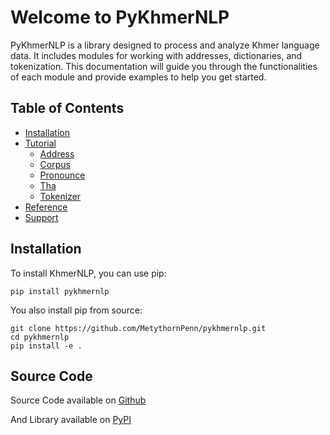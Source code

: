# Welcome to PyKhmerNLP

PyKhmerNLP is a library designed to process and analyze Khmer language data. It includes modules for working with addresses, dictionaries, and tokenization. This documentation will guide you through the functionalities of each module and provide examples to help you get started.

## Table of Contents

- [Installation](installation.md)
- [Tutorial]()
    - [Address](tutorial/address.md)
    - [Corpus](tutorial/corpus.md)
    - [Pronounce](tutorial/pronounce.md)
    - [Tha](tutorial/tha.md)
    - [Tokenizer](tutorial/tokenizer.md)
- [Reference](reference.md)
- [Support](support.md)



## Installation

To install KhmerNLP, you can use pip:

```shell
pip install pykhmernlp
```

You also install pip from source:

```shell
git clone https://github.com/MetythornPenn/pykhmernlp.git
cd pykhmernlp
pip install -e .
```

## Source Code 

Source Code available on [Github](https://github.com/MetythornPenn/pykhmernlp)

And Library available on [PyPI](https://pypi.org/project/pykhmernlp/)